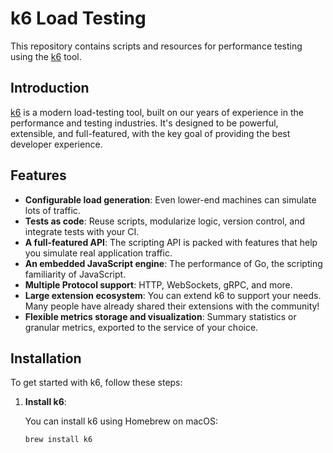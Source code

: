 # k6 Load Testing

This repository contains scripts and resources for performance testing using the [k6](https://k6.io/) tool.

## Introduction

[k6](https://k6.io/docs/get-started/installation/) is a modern load-testing tool, built on our years of experience in the performance and testing industries. It's designed to be powerful, extensible, and full-featured, with the key goal of providing the best developer experience.

## Features

- **Configurable load generation**: Even lower-end machines can simulate lots of traffic.
- **Tests as code**: Reuse scripts, modularize logic, version control, and integrate tests with your CI.
- **A full-featured API**: The scripting API is packed with features that help you simulate real application traffic.
- **An embedded JavaScript engine**: The performance of Go, the scripting familiarity of JavaScript.
- **Multiple Protocol support**: HTTP, WebSockets, gRPC, and more.
- **Large extension ecosystem**: You can extend k6 to support your needs. Many people have already shared their extensions with the community!
- **Flexible metrics storage and visualization**: Summary statistics or granular metrics, exported to the service of your choice.

## Installation

To get started with k6, follow these steps:

1. **Install k6**:

   You can install k6 using Homebrew on macOS:

   ```sh
   brew install k6

